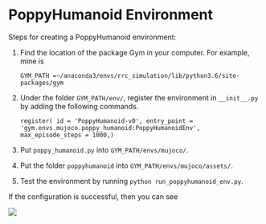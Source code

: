 # PoppyHumanoid Environment

Steps for creating a PoppyHumanoid environment:

1. Find the location of the package Gym in your computer. For example, mine is 

   `GYM_PATH =~/anaconda3/envs/rrc_simulation/lib/python3.6/site-packages/gym `

2. Under the folder `GYM_PATH/env/`, register the environment in `__init__.py` by adding the following commands.

   `register(
       id = 'PoppyHumanoid-v0',
       entry_point = 'gym.envs.mujoco.poppy_humanoid:PoppyHumanoidEnv',
       max_episode_steps = 1000,)`

3. Put `poppy_humanoid.py` into `GYM_PATH/envs/mujoco/`.

4. Put the folder `poppyhumanoid` into `GYM_PATH/envs/mujoco/assets/`.

5. Test the environment by running `python run_poppyhumanoid_env.py`.



If the configuration is successful, then you can see

![](./PoppyHumanoid_stand_env_test.gif)